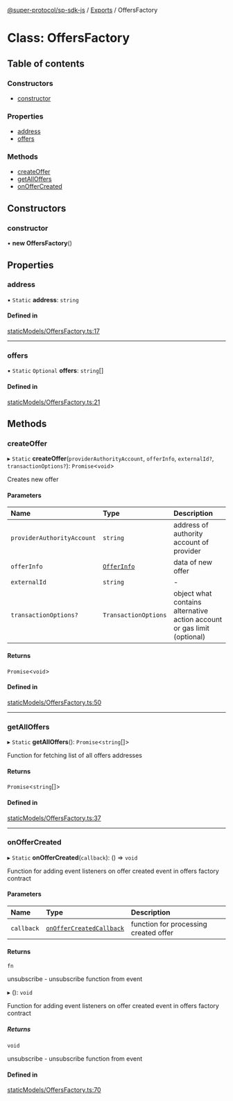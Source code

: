 [@super-protocol/sp-sdk-js](../README.md) / [Exports](../modules.md) / OffersFactory

# Class: OffersFactory

## Table of contents

### Constructors

- [constructor](OffersFactory.md#constructor)

### Properties

- [address](OffersFactory.md#address)
- [offers](OffersFactory.md#offers)

### Methods

- [createOffer](OffersFactory.md#createoffer)
- [getAllOffers](OffersFactory.md#getalloffers)
- [onOfferCreated](OffersFactory.md#onoffercreated)

## Constructors

### constructor

• **new OffersFactory**()

## Properties

### address

▪ `Static` **address**: `string`

#### Defined in

[staticModels/OffersFactory.ts:17](https://github.com/Super-Protocol/sp-sdk-js/blob/4b1d731/src/staticModels/OffersFactory.ts#L17)

___

### offers

▪ `Static` `Optional` **offers**: `string`[]

#### Defined in

[staticModels/OffersFactory.ts:21](https://github.com/Super-Protocol/sp-sdk-js/blob/4b1d731/src/staticModels/OffersFactory.ts#L21)

## Methods

### createOffer

▸ `Static` **createOffer**(`providerAuthorityAccount`, `offerInfo`, `externalId?`, `transactionOptions?`): `Promise`<`void`\>

Creates new offer

#### Parameters

| Name | Type | Description |
| :------ | :------ | :------ |
| `providerAuthorityAccount` | `string` | address of authority account of provider |
| `offerInfo` | [`OfferInfo`](../modules.md#offerinfo) | data of new offer |
| `externalId` | `string` | - |
| `transactionOptions?` | `TransactionOptions` | object what contains alternative action account or gas limit (optional) |

#### Returns

`Promise`<`void`\>

#### Defined in

[staticModels/OffersFactory.ts:50](https://github.com/Super-Protocol/sp-sdk-js/blob/4b1d731/src/staticModels/OffersFactory.ts#L50)

___

### getAllOffers

▸ `Static` **getAllOffers**(): `Promise`<`string`[]\>

Function for fetching list of all offers addresses

#### Returns

`Promise`<`string`[]\>

#### Defined in

[staticModels/OffersFactory.ts:37](https://github.com/Super-Protocol/sp-sdk-js/blob/4b1d731/src/staticModels/OffersFactory.ts#L37)

___

### onOfferCreated

▸ `Static` **onOfferCreated**(`callback`): () => `void`

Function for adding event listeners on offer created event in offers factory contract

#### Parameters

| Name | Type | Description |
| :------ | :------ | :------ |
| `callback` | [`onOfferCreatedCallback`](../modules.md#onoffercreatedcallback) | function for processing created offer |

#### Returns

`fn`

unsubscribe - unsubscribe function from event

▸ (): `void`

Function for adding event listeners on offer created event in offers factory contract

##### Returns

`void`

unsubscribe - unsubscribe function from event

#### Defined in

[staticModels/OffersFactory.ts:70](https://github.com/Super-Protocol/sp-sdk-js/blob/4b1d731/src/staticModels/OffersFactory.ts#L70)
